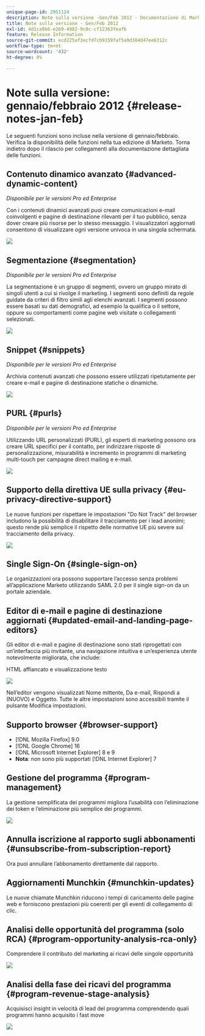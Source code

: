 ```yaml
---
unique-page-id: 2951124
description: Note sulla versione -Gen/Feb 2012 - Documentazione di Marketo - Documentazione del prodotto
title: Note sulla versione - Gen/Feb 2012
exl-id: 4d1ca9b6-e269-4982-9c0c-cf12363feafb
feature: Release Information
source-git-commit: ecd225af3ecfd7cb9159faf5a9d384d47ee6312c
workflow-type: tm+mt
source-wordcount: '432'
ht-degree: 0%

---
```


# Note sulla versione: gennaio/febbraio 2012 {#release-notes-jan-feb}

Le seguenti funzioni sono incluse nella versione di gennaio/febbraio. Verifica la disponibilità delle funzioni nella tua edizione di Marketo. Torna indietro dopo il rilascio per collegamenti alla documentazione dettagliata delle funzioni.

## Contenuto dinamico avanzato {#advanced-dynamic-content}

_Disponibile per le versioni Pro ed Enterprise_

Con i contenuti dinamici avanzati puoi creare comunicazioni e-mail coinvolgenti e pagine di destinazione rilevanti per il tuo pubblico, senza dover creare più risorse per lo stesso messaggio. I visualizzatori aggiornati consentono di visualizzare ogni versione univoca in una singola schermata.

![](assets/image2014-9-23-9-3a50-3a27.png)

## Segmentazione  {#segmentation}

_Disponibile per le versioni Pro ed Enterprise_

La segmentazione è un gruppo di segmenti, ovvero un gruppo mirato di singoli utenti a cui si rivolge il marketing. I segmenti sono definiti da regole guidate da criteri di filtro simili agli elenchi avanzati. I segmenti possono essere basati su dati demografici, ad esempio la qualifica o il settore, oppure su comportamenti come pagine web visitate o collegamenti selezionati.

![](assets/image2014-9-23-9-3a50-3a42.png)

## Snippet {#snippets}

_Disponibile per le versioni Pro ed Enterprise_

Archivia contenuti avanzati che possono essere utilizzati ripetutamente per creare e-mail e pagine di destinazione statiche o dinamiche.

![](assets/image2014-9-23-9-3a50-3a58.png)

## PURL {#purls}

_Disponibile per le versioni Pro ed Enterprise_

Utilizzando URL personalizzati (PURL), gli esperti di marketing possono ora creare URL specifici per il contatto, per indirizzare risposte di personalizzazione, misurabilità e incremento in programmi di marketing multi-touch per campagne direct mailing e e-mail.

![](assets/image2014-9-23-9-3a51-3a11.png)

## Supporto della direttiva UE sulla privacy {#eu-privacy-directive-support}

Le nuove funzioni per rispettare le impostazioni &quot;Do Not Track&quot; del browser includono la possibilità di disabilitare il tracciamento per i lead anonimi; questo rende più semplice il rispetto delle normative UE più severe sul tracciamento della privacy.

![](assets/image2014-9-23-9-3a51-3a32.png)

## Single Sign-On {#single-sign-on}

Le organizzazioni ora possono supportare l’accesso senza problemi all’applicazione Marketo utilizzando SAML 2.0 per il single sign-on da un portale aziendale.

## Editor di e-mail e pagine di destinazione aggiornati {#updated-email-and-landing-page-editors}

Gli editor di e-mail e pagine di destinazione sono stati riprogettati con un’interfaccia più invitante, una navigazione intuitiva e un’esperienza utente notevolmente migliorata, che include:

HTML affiancato e visualizzazione testo

![](assets/image2014-9-23-9-3a51-3a54.png)

Nell’editor vengono visualizzati Nome mittente, Da e-mail, Rispondi a (NUOVO) e Oggetto. Tutte le altre impostazioni sono accessibili tramite il pulsante Modifica impostazioni.

## Supporto browser {#browser-support}

* [!DNL Mozilla Firefox] 9.0
* [!DNL Google Chrome] 16
* [!DNL Microsoft Internet Explorer] 8 e 9
* **Nota**: non sono più supportati [!DNL Internet Explorer] 7

## Gestione del programma {#program-management}

La gestione semplificata dei programmi migliora l’usabilità con l’eliminazione dei token e l’eliminazione più semplice dei programmi.

![](assets/image2014-9-23-9-3a52-3a11.png)

## Annulla iscrizione al rapporto sugli abbonamenti {#unsubscribe-from-subscription-report}

Ora puoi annullare l’abbonamento direttamente dal rapporto.

## Aggiornamenti Munchkin {#munchkin-updates}

Le nuove chiamate Munchkin riducono i tempi di caricamento delle pagine web e forniscono prestazioni più coerenti per gli eventi di collegamento di clic.

## Analisi delle opportunità del programma (solo RCA) {#program-opportunity-analysis-rca-only}

Comprendere il contributo del marketing ai ricavi delle singole opportunità

![](assets/image2014-9-23-9-3a52-3a30.png)

## Analisi della fase dei ricavi del programma {#program-revenue-stage-analysis}

Acquisisci insight in velocità di lead del programma comprendendo quali programmi hanno acquisito i fast move

![](assets/image2014-9-23-9-3a52-3a47.png)
